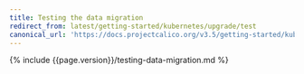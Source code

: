 ```yaml
---
title: Testing the data migration
redirect_from: latest/getting-started/kubernetes/upgrade/test
canonical_url: 'https://docs.projectcalico.org/v3.5/getting-started/kubernetes/upgrade/test'
---
```


{% include {{page.version}}/testing-data-migration.md %}
